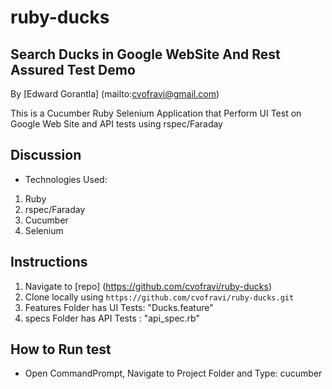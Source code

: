 # ruby-ducks
## Search Ducks in Google WebSite And Rest Assured Test Demo

By [Edward Gorantla] (mailto:cvofravi@gmail.com)
 
This is a Cucumber Ruby Selenium Application that Perform UI Test on Google Web Site and API tests using rspec/Faraday

## Discussion
- Technologies Used:  
1) Ruby
2) rspec/Faraday
3) Cucumber
4) Selenium

## Instructions
1. Navigate to [repo] (https://github.com/cvofravi/ruby-ducks)
2. Clone locally using   `https://github.com/cvofravi/ruby-ducks.git`
3. Features Folder has UI Tests: "Ducks.feature" 
4. specs Folder has API Tests  : "api_spec.rb"

## How to Run test
- Open CommandPrompt, Navigate to Project Folder and Type: cucumber
